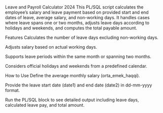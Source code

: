 Leave and Payroll Calculator 2024
This PL/SQL script calculates the employee’s salary and leave payment based on provided start and end dates of leave, average salary, and non-working days. It handles cases where leave spans one or two months, adjusts leave days according to holidays and weekends, and computes the total payable amount.

Features
Calculates the number of leave days excluding non-working days.

Adjusts salary based on actual working days.

Supports leave periods within the same month or spanning two months.

Considers official holidays and weekends from a predefined calendar.

How to Use
Define the average monthly salary (orta_emek_haqqi).

Provide the leave start date (date1) and end date (date2) in dd-mm-yyyy format.

Run the PL/SQL block to see detailed output including leave days, calculated leave pay, and total amount.
